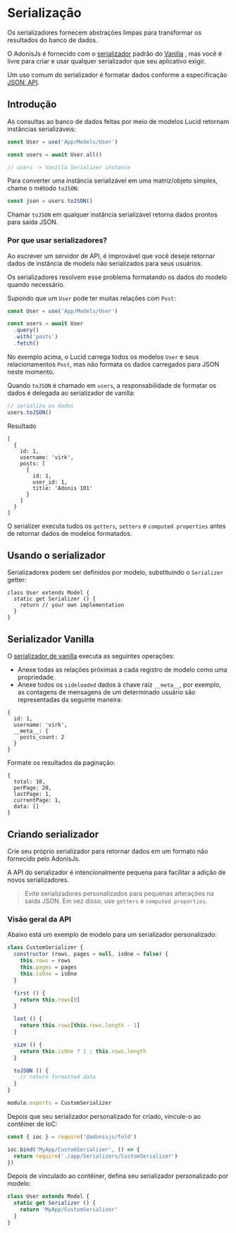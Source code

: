 # Serialização

Os serializadores fornecem abstrações limpas para transformar os resultados do banco de dados.

O AdonisJs é fornecido com o [serializador](https://github.com/adonisjs/adonis-lucid/blob/develop/src/Lucid/Serializers/Vanilla.js) padrão do [Vanilla](https://github.com/adonisjs/adonis-lucid/blob/develop/src/Lucid/Serializers/Vanilla.js) , mas você é livre para criar e usar 
qualquer serializador que seu aplicativo exigir.

Um uso comum do serializador é formatar dados conforme a especificação [JSON: API](http://jsonapi.org/).

## Introdução
As consultas ao banco de dados feitas por meio de modelos Lucid retornam instâncias serializáveis:

``` js
const User = use('App/Models/User')

const users = await User.all()

// users -> Vanilla Serializer instance
```

Para converter uma instância serializável em uma matriz/objeto simples, chame o método `toJSON`:

``` js
const json = users.toJSON()
```

Chamar `toJSON` em qualquer instância serializável retorna dados prontos para saída JSON.

### Por que usar serializadores?
Ao escrever um servidor de API, é improvável que você deseje retornar dados de instância de 
modelo não serializados para seus usuários.

Os serializadores resolvem esse problema formatando os dados do modelo quando necessário.

Supondo que um `User` pode ter muitas relações com `Post`:

``` js
const User = use('App/Models/User')

const users = await User
  .query()
  .with('posts')
  .fetch()
```

No exemplo acima, o Lucid carrega todos os modelos `User` e seus relacionamentos `Post`, mas não 
formata os dados carregados para JSON neste momento.

Quando `toJSON` é chamado em `users`, a responsabilidade de formatar os dados é delegada ao serializador de vanilla:

``` js
// serializa os dados
users.toJSON()
``` 

Resultado
```
[
  {
    id: 1,
    username: 'virk',
    posts: [
      {
        id: 1,
        user_id: 1,
        title: 'Adonis 101'
      }
    ]
  }
]
```

O serializer executa tudos os `getters`, `setters` e `computed properties` antes de retornar dados de 
modelos formatados.

## Usando o serializador
Serializadores podem ser definidos por modelo, substituindo o `Serializer` getter:

```
class User extends Model {
  static get Serializer () {
    return // your own implementation
  }
}
```

## Serializador Vanilla
O [serializador de vanilla](https://github.com/adonisjs/adonis-lucid/blob/develop/src/Lucid/Serializers/Vanilla.js) executa as seguintes operações:

+ Anexe todas as relações próximas a cada registro de modelo como uma propriedade.
+ Anexe todos os `sideloaded` dados à chave raiz `__meta__`, por exemplo, as contagens de mensagens de um determinado
usuário são representadas da seguinte maneira:

```
{
  id: 1,
  username: 'virk',
  __meta__: {
    posts_count: 2
  }
}
```

Formate os resultados da paginação:

```
{
  total: 10,
  perPage: 20,
  lastPage: 1,
  currentPage: 1,
  data: []
}
```

## Criando serializador
Crie seu próprio serializador para retornar dados em um formato não fornecido pelo AdonisJs.

A API do serializador é intencionalmente pequena para facilitar a adição de novos serializadores.

> Evite serializadores personalizados para pequenas alterações na saída JSON. Em vez disso, use 
> `getters` e `computed properties`.


### Visão geral da API
Abaixo está um exemplo de modelo para um serializador personalizado:

``` js
class CustomSerializer {
  constructor (rows, pages = null, isOne = false) {
    this.rows = rows
    this.pages = pages
    this.isOne = isOne
  }

  first () {
    return this.rows[0]
  }

  last () {
    return this.rows[this.rows.length - 1]
  }

  size () {
    return this.isOne ? 1 : this.rows.length
  }

  toJSON () {
    // return formatted data
  }
}

module.exports = CustomSerializer
```

Depois que seu serializador personalizado for criado, vincule-o ao contêiner de IoC:

``` js
const { ioc } = require('@adonisjs/fold')

ioc.bind('MyApp/CustomSerializer', () => {
  return require('./app/Serializers/CustomSerializer')
})
```

Depois de vinculado ao contêiner, defina seu serializador personalizado por modelo:

``` js
class User extends Model {
  static get Serializer () {
    return 'MyApp/CustomSerializer'
  }
}
```
